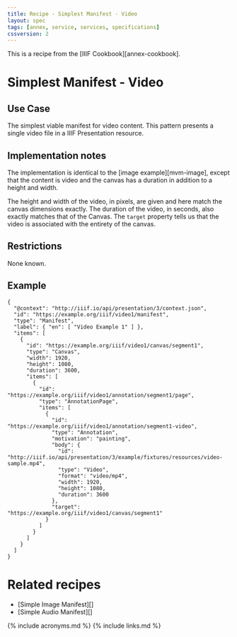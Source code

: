```yaml
---
title: Recipe - Simplest Manifest - Video
layout: spec
tags: [annex, service, services, specifications]
cssversion: 2
---
```


This is a recipe from the [IIIF Cookbook][annex-cookbook].


# Simplest Manifest - Video

## Use Case

The simplest viable manifest for video content. This pattern presents a single video file in a IIIF Presentation resource.

## Implementation notes

The implementation is identical to the [image example][mvm-image], except that the content is video and the canvas has a duration in addition to a height and width.

The height and width of the video, in pixels, are given and here match the canvas dimensions exactly. The duration of the video, in seconds, also exactly matches that of the Canvas.  The `target` property tells us that the video is associated with the entirety of the canvas.

## Restrictions

None known.

## Example

```jsonld
{
  "@context": "http://iiif.io/api/presentation/3/context.json",
  "id": "https://example.org/iiif/video1/manifest",
  "type": "Manifest",
  "label": { "en": [ "Video Example 1" ] },
  "items": [
    {
      "id": "https://example.org/iiif/video1/canvas/segment1",
      "type": "Canvas",
      "width": 1920,
      "height": 1080,
      "duration": 3600,
      "items": [
        {
          "id": "https://example.org/iiif/video1/annotation/segment1/page",
          "type": "AnnotationPage",
          "items": [
            {
              "id": "https://example.org/iiif/video1/annotation/segment1-video",
              "type": "Annotation",
              "motivation": "painting",
              "body": {
                "id": "http://iiif.io/api/presentation/3/example/fixtures/resources/video-sample.mp4",
                "type": "Video",
                "format": "video/mp4",
                "width": 1920,
                "height": 1080,
                "duration": 3600
              },
              "target": "https://example.org/iiif/video1/canvas/segment1"
            }
          ]
        }
      ]
    }    
  ]
}
```

# Related recipes

* [Simple Image Manifest][]
* [Simple Audio Manifest][]


{% include acronyms.md %}
{% include links.md %}

